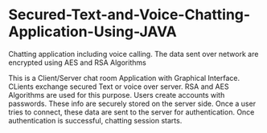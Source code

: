 # Secured-Text-and-Voice-Chatting-Application-Using-JAVA
Chatting application including voice calling. The data sent over network are encrypted using AES and RSA Algorithms

This is a Client/Server chat room  Application with Graphical Interface. CLients exchange secured Text or voice over server. RSA and AES 
Algorithms are used for this purpose.
Users create accounts with passwords. These info are securely stored on the server side. Once a user tries to connect, these data are sent 
to the server for authentication. Once authentication is successful, chatting session starts. 
